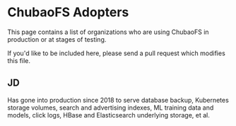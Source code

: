 # ChubaoFS Adopters

This page contains a list of organizations who are using ChubaoFS in production or at stages of testing.

If you'd like to be included here, please send a pull request which modifies this file.

## JD

Has gone into production since 2018 to serve database backup, Kubernetes storage volumes, search and advertising indexes, ML training data and models, click logs, HBase and Elasticsearch underlying storage, et al. 
